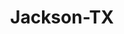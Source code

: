 ---
title: Jackson-TX
slug: jackson-tx
f_state:
- cms/state/texas.md
f_locations:
- cms/payday-loan/advance-america-2344.md
- cms/payday-loan/advance-america-2414.md
- cms/payday-loan/check-go-9914.md
- cms/payday-loan/first-cash-advance-18447.md
- cms/payday-loan/first-convenience-18570.md
- cms/payday-loan/first-convenience-bank-18577.md
updated-on: '2024-05-30T13:41:28.615Z'
created-on: '2024-05-30T13:41:28.615Z'
published-on: '2024-05-30T13:54:32.469Z'
f_city: Jackson
layout: '[city].html'
tags: city
---